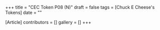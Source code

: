 +++
title = "CEC Token P08 (N)"
draft = false
tags = [Chuck E Cheese's Tokens]
date = ""

[Article]
contributors = []
gallery = []
+++